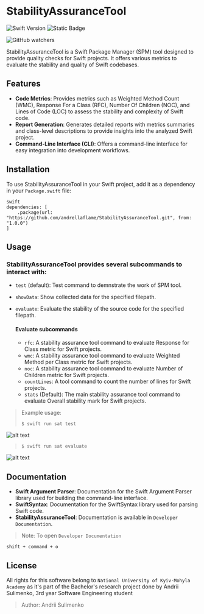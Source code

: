 # StabilityAssuranceTool

![Swift Version](https://img.shields.io/badge/Swift-4.2-orange.svg) ![Static Badge](https://img.shields.io/badge/@copyright-NaUKMA-blue)

![GitHub watchers](https://img.shields.io/github/watchers/andrellaflame/StabilityAssuranceTool)


StabilityAssuranceTool is a Swift Package Manager (SPM) tool designed to provide quality checks for Swift projects. It offers various metrics to evaluate the stability and quality of Swift codebases.

## Features

- **Code Metrics**: Provides metrics such as Weighted Method Count (WMC), Response For a Class (RFC), Number Of Children (NOC), and Lines of Code (LOC) to assess the stability and complexity of Swift code.
- **Report Generation**: Generates detailed reports with metrics summaries and class-level descriptions to provide insights into the analyzed Swift project.
- **Command-Line Interface (CLI)**: Offers a command-line interface for easy integration into development workflows.

## Installation

To use StabilityAssuranceTool in your Swift project, add it as a dependency in your `Package.swift` file:

```
swift
dependencies: [
    .package(url: "https://github.com/andrellaflame/StabilityAssuranceTool.git", from: "1.0.0")
]
```

## Usage

### StabilityAssuranceTool provides several subcommands to interact with:

- ```test``` (default): Test command to demnstrate the work of SPM tool.
- ```showData```: Show collected data for the specified filepath.
- ```evaluate```: Evaluate the stability of the source code for the specified filepath.
    
    #### Evaluate subcommands
    
    - ```rfc```: A stability assurance tool command to evaluate Response for Class metric for Swift projects.
    - ```wmc```: A stability assurance tool command to evaluate Weighted Method per Class metric for Swift projects.
    - ```noc```: A stability assurance tool command to evaluate Number of Children metric for Swift projects.
    - ```countLines```: A tool command to count the number of lines for Swift projects.
    - ```stats``` (Default): The main stability assurance tool command to evaluate Overall stability mark for Swift projects.

> Example usage: 
>
> ```$ swift run sat test```

![alt text](https://github.com/andrellaflame/StabilityAssuranceTool/blob/main/Resources/testCommandExample.jpg?raw=true)

> ```$ swift run sat evaluate```

![alt text](https://github.com/andrellaflame/StabilityAssuranceTool/blob/main/Resources/evaluateCommandExample.jpg?raw=true)

## Documentation

- **Swift Argument Parser**: Documentation for the Swift Argument Parser library used for building the command-line interface.
- **SwiftSyntax**: Documentation for the SwiftSyntax library used for parsing Swift code.
- **StabilityAssuranceTool**: Documentation is available in `Developer Documentation`.

> Note: 
> To open `Developer Documentation`
```
shift + command + o
``` 

## License

All rights for this software belong to `National University of Kyiv-Mohyla Academy` as it's part of the Bachelor's research project done by Andrii Sulimenko, 3rd year Software Engineering student

> Author: Andrii Sulimenko
